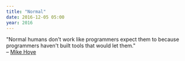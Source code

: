 ```yaml
---
title: "Normal"
date: 2016-12-05 05:00
year: 2016
---
```


<p>
  "Normal humans don't work like programmers expect them to because programmers haven't built tools that would let them."
  <br/>
  – <a href="https://twitter.com/mhoye/status/805611816197955585">Mike Hoye</a>
</p>
